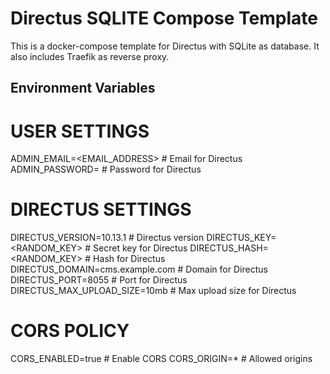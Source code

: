 # Directus SQLITE Compose Template
This is a docker-compose template for Directus with SQLite as database. It also includes Traefik as reverse proxy.

## Environment Variables
# USER SETTINGS
ADMIN_EMAIL=<EMAIL_ADDRESS>         # Email for Directus
ADMIN_PASSWORD=<PASSWORD>           # Password for Directus

# DIRECTUS SETTINGS
DIRECTUS_VERSION=10.13.1            # Directus version
DIRECTUS_KEY=<RANDOM_KEY>           # Secret key for Directus
DIRECTUS_HASH=<RANDOM_KEY>          # Hash for Directus
DIRECTUS_DOMAIN=cms.example.com     # Domain for Directus
DIRECTUS_PORT=8055                  # Port for Directus
DIRECTUS_MAX_UPLOAD_SIZE=10mb       # Max upload size for Directus


# CORS POLICY
CORS_ENABLED=true                   # Enable CORS
CORS_ORIGIN=*                       # Allowed origins
```
